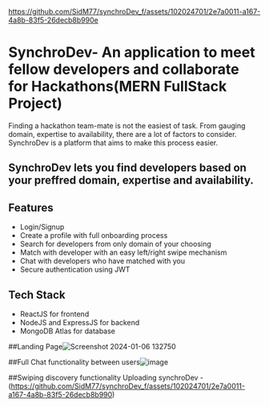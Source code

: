 
https://github.com/SidM77/synchroDev_f/assets/102024701/2e7a0011-a167-4a8b-83f5-26decb8b990e
# SynchroDev- An application to meet fellow developers and collaborate for Hackathons(MERN FullStack Project)

Finding a hackathon team-mate is not the easiest of task. From gauging domain, expertise to availability, there are a lot of factors to consider. SynchroDev is a platform that aims to make this process easier. 

## SynchroDev lets you find developers based on your preffred domain, expertise and availability.

## Features
- Login/Signup
- Create a profile with full onboarding process
- Search for developers from only domain of your choosing
- Match with developer with an easy left/right swipe mechanism
- Chat with developers who have matched with you
- Secure authentication using JWT

## Tech Stack
- ReactJS for frontend
- NodeJS and ExpressJS for backend
- MongoDB Atlas for database

##Landing Page![Screenshot 2024-01-06 132750](https://github.com/SidM77/synchroDev_f/assets/102024701/9e98cfa8-c5dd-4af6-a428-886db4576022)


##Full Chat functionality between users![image](https://github.com/SidM77/synchroDev_f/assets/102024701/bf5058ca-a7cb-431d-bd85-9c07d7ec8f55)


##Swiping discovery functionality Uploading synchroDev - (https://github.com/SidM77/synchroDev_f/assets/102024701/2e7a0011-a167-4a8b-83f5-26decb8b990)

